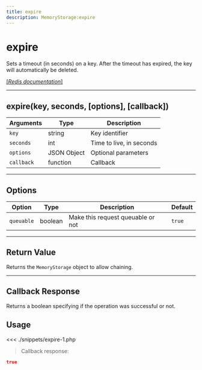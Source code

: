 ```yaml
---
title: expire
description: MemoryStorage:expire
---
```


# expire

Sets a timeout (in seconds) on a key. After the timeout has expired, the key will automatically be deleted.

[[_Redis documentation_]](https://redis.io/commands/expire)

---

## expire(key, seconds, [options], [callback])

| Arguments  | Type        | Description              |
| ---------- | ----------- | ------------------------ |
| `key`      | string      | Key identifier           |
| `seconds`  | int         | Time to live, in seconds |
| `options`  | JSON Object | Optional parameters      |
| `callback` | function    | Callback                 |

---

## Options

| Option     | Type    | Description                       | Default |
| ---------- | ------- | --------------------------------- | ------- |
| `queuable` | boolean | Make this request queuable or not | `true`  |

---

## Return Value

Returns the `MemoryStorage` object to allow chaining.

---

## Callback Response

Returns a boolean specifying if the operation was successful or not.

## Usage

<<< ./snippets/expire-1.php

> Callback response:

```json
true
```
